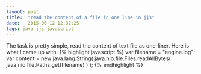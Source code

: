 ```yaml
---
layout: post
title:  "read the content of a file in one line in jjs"
date:   2015-06-12 12:32:25
tags: java jjs javascript
---
```

The task is pretty simple, read the content of text file as one-liner. Here is what I came up with.
{% highlight javascript %}
var filename = "engine.log";
var content = new java.lang.String(
                    java.nio.file.Files.readAllBytes(
                      java.nio.file.Paths.get(filename)
                    )
                  );
{% endhighlight %}

